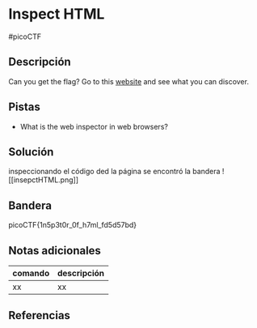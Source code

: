 # Inspect HTML
#picoCTF 
## Descripción
Can you get the flag? Go to this [website](http://saturn.picoctf.net:52681/) and see what you can discover.

## Pistas 
+ What is the web inspector in web browsers?

## Solución
inspeccionando el código ded la página se encontró la bandera
![[insepctHTML.png]]
## Bandera
picoCTF{1n5p3t0r_0f_h7ml_fd5d57bd}

## Notas adicionales
| comando | descripción |
|------------|---------------|
| xx | xx |

## Referencias
